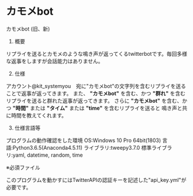 # カモメbot
カモメbot (旧、新)

1. 概要

リプライを送るとカモメのような鳴き声が返ってくるtwitterbotです。毎回多様な返事をしますが会話能力はありません。

2. 仕様

アカウント@kit_systemyou　宛に"カモメbot"の文字列を含むリプライを送ることで返事が返ってきます。
また、 **"カモメbot"** を含む、かつ **"群れ"** を含むリプライを送ると群れた返事が返ってきます。
さらに **"カモメbot"** を含む、かつ **"時間"** または **"タイム"** または **"time"** を含むリプライを送ると
鳴き声と共に時間を教えてくれます。

3. 仕様言語等

プログラムの動作確認をした環境
OS:Windows 10 Pro 64bit(1803)
言語:Python3.6.5(Anaconda4.5.11)
ライブラリ:tweepy3.7.0
標準ライブラリ:yaml, datetime, random, time

※必須ファイル

このプログラムを動かすにはTwitterAPIの認証キーを記述した"api_key.yml"が必要です。
